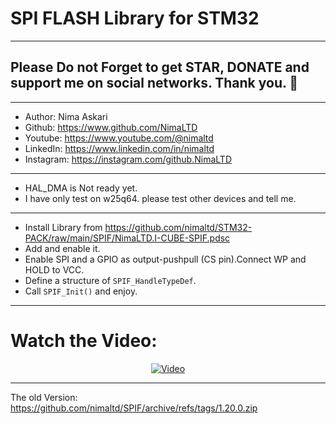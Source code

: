 # SPI FLASH Library for STM32  
---  
## Please Do not Forget to get STAR, DONATE and support me on social networks. Thank you. :sparkling_heart:  
---   
-  Author:     Nima Askari  
-  Github:     https://www.github.com/NimaLTD
-  Youtube:    https://www.youtube.com/@nimaltd  
-  LinkedIn:   https://www.linkedin.com/in/nimaltd  
-  Instagram:  https://instagram.com/github.NimaLTD  
---  
- HAL_DMA is Not ready yet.   
- I have only test on w25q64. please test other devices and tell me.
---
* Install Library from https://github.com/nimaltd/STM32-PACK/raw/main/SPIF/NimaLTD.I-CUBE-SPIF.pdsc
* Add and enable it.
* Enable SPI and a GPIO as output-pushpull (CS pin).Connect WP and HOLD to VCC.
* Define a structure of `SPIF_HandleTypeDef`.
* Call `SPIF_Init()` and enjoy.
---
# Watch the Video:

<div align="center">
  <a href="https://www.youtube.com/watch?v=_baNId6cDi4"><img src="https://img.youtube.com/vi/_baNId6cDi4/0.jpg" alt="Video"></a>
</div>

---
The old Version: https://github.com/nimaltd/SPIF/archive/refs/tags/1.20.0.zip 


